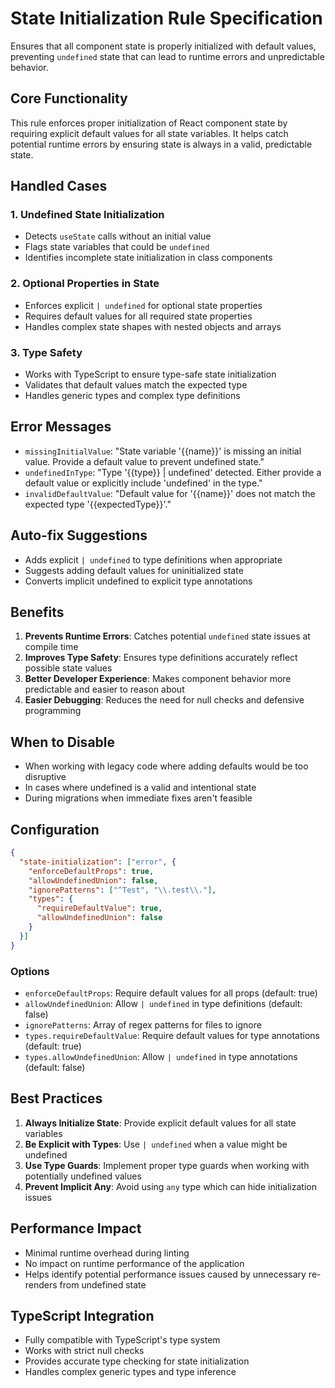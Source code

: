 # State Initialization Rule Specification

Ensures that all component state is properly initialized with default values, preventing `undefined` state that can lead to runtime errors and unpredictable behavior.

## Core Functionality

This rule enforces proper initialization of React component state by requiring explicit default values for all state variables. It helps catch potential runtime errors by ensuring state is always in a valid, predictable state.

## Handled Cases

### 1. Undefined State Initialization

- Detects `useState` calls without an initial value
- Flags state variables that could be `undefined`
- Identifies incomplete state initialization in class components

### 2. Optional Properties in State

- Enforces explicit `| undefined` for optional state properties
- Requires default values for all required state properties
- Handles complex state shapes with nested objects and arrays

### 3. Type Safety

- Works with TypeScript to ensure type-safe state initialization
- Validates that default values match the expected type
- Handles generic types and complex type definitions

## Error Messages

- `missingInitialValue`: "State variable '{{name}}' is missing an initial value. Provide a default value to prevent undefined state."
- `undefinedInType`: "Type '{{type}} | undefined' detected. Either provide a default value or explicitly include 'undefined' in the type."
- `invalidDefaultValue`: "Default value for '{{name}}' does not match the expected type '{{expectedType}}'."

## Auto-fix Suggestions

- Adds explicit `| undefined` to type definitions when appropriate
- Suggests adding default values for uninitialized state
- Converts implicit undefined to explicit type annotations

## Benefits

1. **Prevents Runtime Errors**: Catches potential `undefined` state issues at compile time
2. **Improves Type Safety**: Ensures type definitions accurately reflect possible state values
3. **Better Developer Experience**: Makes component behavior more predictable and easier to reason about
4. **Easier Debugging**: Reduces the need for null checks and defensive programming

## When to Disable

- When working with legacy code where adding defaults would be too disruptive
- In cases where undefined is a valid and intentional state
- During migrations when immediate fixes aren't feasible

## Configuration

```json
{
  "state-initialization": ["error", {
    "enforceDefaultProps": true,
    "allowUndefinedUnion": false,
    "ignorePatterns": ["^Test", "\\.test\\."],
    "types": {
      "requireDefaultValue": true,
      "allowUndefinedUnion": false
    }
  }]
}
```

### Options

- `enforceDefaultProps`: Require default values for all props (default: true)
- `allowUndefinedUnion`: Allow `| undefined` in type definitions (default: false)
- `ignorePatterns`: Array of regex patterns for files to ignore
- `types.requireDefaultValue`: Require default values for type annotations (default: true)
- `types.allowUndefinedUnion`: Allow `| undefined` in type annotations (default: false)

## Best Practices

1. **Always Initialize State**: Provide explicit default values for all state variables
2. **Be Explicit with Types**: Use `| undefined` when a value might be undefined
3. **Use Type Guards**: Implement proper type guards when working with potentially undefined values
4. **Prevent Implicit Any**: Avoid using `any` type which can hide initialization issues

## Performance Impact

- Minimal runtime overhead during linting
- No impact on runtime performance of the application
- Helps identify potential performance issues caused by unnecessary re-renders from undefined state

## TypeScript Integration

- Fully compatible with TypeScript's type system
- Works with strict null checks
- Provides accurate type checking for state initialization
- Handles complex generic types and type inference
